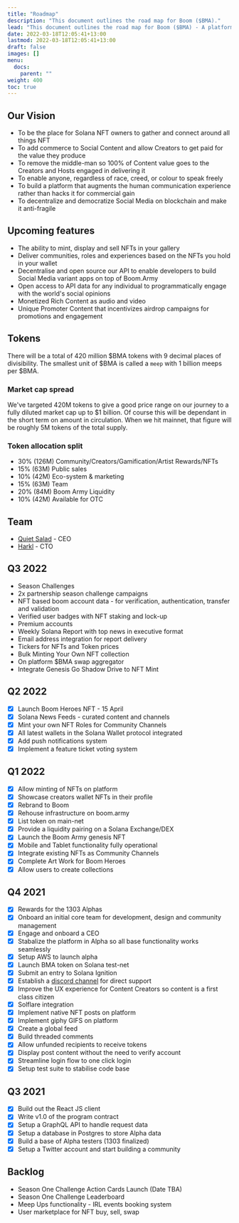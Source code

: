 ```yaml
---
title: "Roadmap"
description: "This document outlines the road map for Boom ($BMA)."
lead: "This document outlines the road map for Boom ($BMA) - A platform designed and built for Creators to connect with their Communities through the power of NFTs on the Solana network."
date: 2022-03-18T12:05:41+13:00
lastmod: 2022-03-18T12:05:41+13:00
draft: false
images: []
menu:
  docs:
    parent: ""
weight: 400
toc: true
---
```

## Our Vision

- To be the place for Solana NFT owners to gather and connect around all things NFT
- To add commerce to Social Content and allow Creators to get paid for the value they produce
- To remove the middle-man so 100% of Content value goes to the Creators and Hosts engaged in delivering it
- To enable anyone, regardless of race, creed, or colour to speak freely
- To build a platform that augments the human communication experience rather than hacks it for commercial gain
- To decentralize and democratize Social Media on blockchain and make it anti-fragile

## Upcoming features

- The ability to mint, display and sell NFTs in your gallery
- Deliver communities, roles and experiences based on the NFTs you hold in your wallet
- Decentralise and open source our API to enable developers to build Social Media variant apps on top of Boom.Army
- Open access to API data for any individual to programmatically engage with the world's social opinions
- Monetized Rich Content as audio and video
- Unique Promoter Content that incentivizes airdrop campaigns for promotions and engagement

## Tokens

There will be a total of 420 million $BMA tokens with 9 decimal places of divisibility. The smallest unit of $BMA is called a `meep` with 1 billion meeps per $BMA.

### Market cap spread

We've targeted 420M tokens to give a good price range on our journey to a fully diluted market cap up to $1 billion. Of course this will be dependant in the short term on amount in circulation. When we hit mainnet, that figure will be roughly 5M tokens of the total supply.

### Token allocation split

- 30% (126M) Community/Creators/Gamification/Artist Rewards/NFTs
- 15% (63M) Public sales
- 10% (42M) Eco-system & marketing
- 15% (63M) Team
- 20% (84M) Boom Army Liquidity
- 10% (42M) Available for OTC

## Team

- [Quiet Salad](https://twitter.com/dingo_dingo2020) - CEO
- [Harkl](https://boom.army/#/social.boom.army/a/110693550018915728) - CTO

## Q3 2022

- Season Challenges
- 2x partnership season challenge campaigns
- NFT based boom account data - for verification, authentication, transfer and validation
- Verified user badges with NFT staking and lock-up
- Premium accounts
- Weekly Solana Report with top news in executive format
- Email address integration for report delivery
- Tickers for NFTs and Token prices
- Bulk Minting Your Own NFT collection
- On platform $BMA swap aggregator
- Integrate Genesis Go Shadow Drive to NFT Mint

## Q2 2022

- [x] Launch Boom Heroes NFT - 15 April
- [x] Solana News Feeds - curated content and channels
- [x] Mint your own NFT Roles for Community Channels
- [x] All latest wallets in the Solana Wallet protocol integrated
- [x] Add push notifications system
- [x] Implement a feature ticket voting system

## Q1 2022

- [x] Allow minting of NFTs on platform
- [x] Showcase creators wallet NFTs in their profile
- [x] Rebrand to Boom
- [x] Rehouse infrastructure on boom.army
- [x] List token on main-net
- [x] Provide a liquidity pairing on a Solana Exchange/DEX
- [x] Launch the Boom Army genesis NFT
- [x] Mobile and Tablet functionality fully operational
- [x] Integrate existing NFTs as Community Channels
- [x] Complete Art Work for Boom Heroes
- [x] Allow users to create collections

## Q4 2021

- [x] Rewards for the 1303 Alphas
- [x] Onboard an initial core team for development, design and community management
- [x] Engage and onboard a CEO
- [x] Stabalize the platform in Alpha so all base functionality works seamlessly
- [x] Setup AWS to launch alpha
- [x] Launch BMA token on Solana test-net
- [x] Submit an entry to Solana Ignition
- [x] Establish a [discord channel](https://discord.gg/HfN66JSY) for direct support
- [x] Improve the UX experience for Content Creators so content is a first class citizen
- [x] Solflare integration
- [x] Implement native NFT posts on platform
- [x] Implement giphy GIFS on platform
- [x] Create a global feed
- [x] Build threaded comments
- [x] Allow unfunded recipients to receive tokens
- [x] Display post content without the need to verify account
- [x] Streamline login flow to one click login
- [x] Setup test suite to stabilise code base

## Q3 2021

- [x] Build out the React JS client
- [x] Write v1.0 of the program contract
- [x] Setup a GraphQL API to handle request data
- [x] Setup a database in Postgres to store Alpha data
- [x] Build a base of Alpha testers (1303 finalized)
- [x] Setup a Twitter account and start building a community

## Backlog

- Season One Challenge Action Cards Launch (Date TBA)
- Season One Challenge Leaderboard
- Meep Ups functionality - IRL events booking system
- User marketplace for NFT buy, sell, swap
